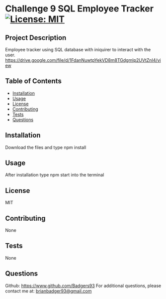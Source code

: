 
# Challenge 9 SQL Employee Tracker [![License: MIT](https://img.shields.io/badge/License-MIT-yellow.svg)](https://opensource.org/licenses/MIT)

## Project Description
Employee tracker using SQL database with iniquirer to interact with the user. https://drive.google.com/file/d/1FdanNuwtpYekVD8m8TGdgmIp2UVtZnI4/view

## Table of Contents
 - [Installation](#installation)
 - [Usage](#usage)
 - [License](#license)
 - [Contributing](#contributing)
 - [Tests](#tests)
 - [Questions](#questions)

## Installation
Download the files and type npm install

## Usage 
After installation type npm start into the terminal

## License
MIT

## Contributing
None

## Tests
None

## Questions
Github: https://www.github.com/Badgers93
For additional questions, please contact me at: brianbadger93@gmail.com
